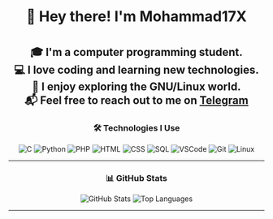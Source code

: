 <div align="center">

### <h1>👋 Hey there! I'm **Mohammad17X**<h1>
🎓 I'm a computer programming student.  
💻 I love coding and learning new technologies.  
🐧 I enjoy exploring the GNU/Linux world.  
📬 Feel free to reach out to me on **[Telegram](https://t.me/spxd007)**  
---

### 🛠️ Technologies I Use

![C](https://img.shields.io/badge/C-00599C?style=flat&logo=c&logoColor=white)
![Python](https://img.shields.io/badge/Python-FFD43B?style=flat&logo=python&logoColor=darkgreen)
![PHP](https://img.shields.io/badge/PHP-777BB4?style=flat&logo=php&logoColor=white)
![HTML](https://img.shields.io/badge/HTML5-E34F26?style=flat&logo=html5&logoColor=white)
![CSS](https://img.shields.io/badge/CSS3-1572B6?style=flat&logo=css3&logoColor=white)
![SQL](https://img.shields.io/badge/SQL-4479A1?style=flat&logo=mysql&logoColor=white)
![VSCode](https://img.shields.io/badge/VSCode-007ACC?style=flat&logo=visual-studio-code&logoColor=white)
![Git](https://img.shields.io/badge/Git-E44C30?style=flat&logo=git&logoColor=white)
![Linux](https://img.shields.io/badge/Linux-FCC624?style=flat&logo=linux&logoColor=black)

---

### 📊 GitHub Stats

![GitHub Stats](https://github-readme-stats.vercel.app/api?username=muhammed17X&show_icons=true&theme=tokyonight)
![Top Languages](https://github-readme-stats.vercel.app/api/top-langs/?username=muhammed17X&layout=compact&theme=tokyonight)

---
</div>
